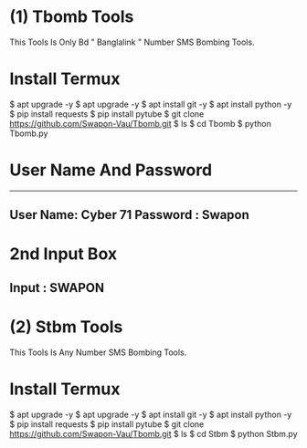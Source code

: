 # (1) Tbomb Tools
This Tools Is Only Bd " Banglalink " Number SMS Bombing Tools.
# Install Termux
$ apt upgrade -y
$ apt upgrade -y
$ apt install git -y
$ apt install python -y
$ pip install requests
$ pip install pytube
$ git clone https://github.com/Swapon-Vau/Tbomb.git
$ ls
$ cd Tbomb
$ python Tbomb.py
# User Name And Password
--------------------------------
User Name: Cyber 71
Password : Swapon
--------------------------------
# 2nd Input Box
Input : SWAPON
--------------------------------


# (2) Stbm Tools
This Tools Is Any Number SMS Bombing Tools.
# Install Termux
$ apt upgrade -y
$ apt upgrade -y
$ apt install git -y
$ apt install python -y
$ pip install requests
$ pip install pytube
$ git clone https://github.com/Swapon-Vau/Tbomb.git
$ ls
$ cd Stbm
$ python Stbm.py

